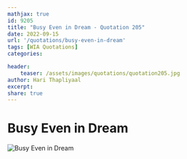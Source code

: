 ```yaml
---
mathjax: true
id: 9205
title: "Busy Even in Dream - Quotation 205"
date: 2022-09-15
url: '/quotations/busy-even-in-dream'
tags: [WIA Quotations] 
categories: 

header:
    teaser: /assets/images/quotations/quotation205.jpg
author: Hari Thapliyaal 
excerpt:
share: true 
---
```


# Busy Even in Dream

![Busy Even in Dream](/assets/images/quotations/quotation205.jpg)
